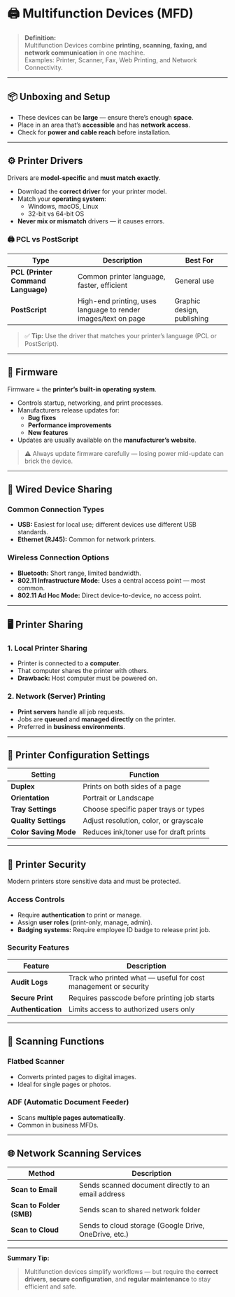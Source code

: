 # 🖨️ Multifunction Devices (MFD)

> **Definition:**  
> Multifunction Devices combine **printing, scanning, faxing, and network communication** in one machine.  
> Examples: Printer, Scanner, Fax, Web Printing, and Network Connectivity.

---

## 📦 Unboxing and Setup

- These devices can be **large** — ensure there’s enough **space**.
- Place in an area that’s **accessible** and has **network access**.
- Check for **power and cable reach** before installation.

---

## ⚙️ Printer Drivers

Drivers are **model-specific** and **must match exactly**.

- Download the **correct driver** for your printer model.
- Match your **operating system**:
  - Windows, macOS, Linux
  - 32-bit vs 64-bit OS
- **Never mix or mismatch** drivers — it causes errors.

### 🖨️ PCL vs PostScript

| Type | Description | Best For |
|------|--------------|-----------|
| **PCL (Printer Command Language)** | Common printer language, faster, efficient | General use |
| **PostScript** | High-end printing, uses language to render images/text on page | Graphic design, publishing |

> ✅ **Tip:** Use the driver that matches your printer’s language (PCL or PostScript).

---

## 💾 Firmware

Firmware = the **printer’s built-in operating system**.

- Controls startup, networking, and print processes.
- Manufacturers release updates for:
  - **Bug fixes**
  - **Performance improvements**
  - **New features**
- Updates are usually available on the **manufacturer’s website**.

> ⚠️ Always update firmware carefully — losing power mid-update can brick the device.

---

## 🔌 Wired Device Sharing

### Common Connection Types
- **USB:** Easiest for local use; different devices use different USB standards.
- **Ethernet (RJ45):** Common for network printers.

### Wireless Connection Options
- **Bluetooth:** Short range, limited bandwidth.
- **802.11 Infrastructure Mode:** Uses a central access point — most common.
- **802.11 Ad Hoc Mode:** Direct device-to-device, no access point.

---

## 🖥️ Printer Sharing

### 1. Local Printer Sharing
- Printer is connected to a **computer**.
- That computer shares the printer with others.
- **Drawback:** Host computer must be powered on.

### 2. Network (Server) Printing
- **Print servers** handle all job requests.
- Jobs are **queued** and **managed directly** on the printer.
- Preferred in **business environments**.

---

## 🧾 Printer Configuration Settings

| Setting | Function |
|----------|-----------|
| **Duplex** | Prints on both sides of a page |
| **Orientation** | Portrait or Landscape |
| **Tray Settings** | Choose specific paper trays or types |
| **Quality Settings** | Adjust resolution, color, or grayscale |
| **Color Saving Mode** | Reduces ink/toner use for draft prints |

---

## 🔐 Printer Security

Modern printers store sensitive data and must be protected.

### Access Controls
- Require **authentication** to print or manage.
- Assign **user roles** (print-only, manage, admin).
- **Badging systems:** Require employee ID badge to release print job.

### Security Features
| Feature | Description |
|----------|-------------|
| **Audit Logs** | Track who printed what — useful for cost management or security |
| **Secure Print** | Requires passcode before printing job starts |
| **Authentication** | Limits access to authorized users only |

---

## 📠 Scanning Functions

### Flatbed Scanner
- Converts printed pages to digital images.
- Ideal for single pages or photos.

### ADF (Automatic Document Feeder)
- Scans **multiple pages automatically**.
- Common in business MFDs.

---

## 🌐 Network Scanning Services

| Method | Description |
|--------|--------------|
| **Scan to Email** | Sends scanned document directly to an email address |
| **Scan to Folder (SMB)** | Sends scan to shared network folder |
| **Scan to Cloud** | Sends to cloud storage (Google Drive, OneDrive, etc.) |

---

**Summary Tip:**  
> Multifunction devices simplify workflows — but require the **correct drivers**, **secure configuration**, and **regular maintenance** to stay efficient and safe.

